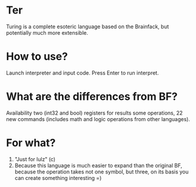 # Ter
Turing is a complete esoteric language based on the Brainfack, but potentially much more extensible.

# How to use?
Launch interpreter and input code. Press Enter to run interpret.

# What are the differences from BF?
Availability two (int32 and bool) registers for results some operations, 22 new commands (includes math and logic operations from other languages).

# For what?
1) "Just for lulz" (c)
2) Because this language is much easier to expand than the original BF, because the operation takes not one symbol, but three, on its basis you can create something interesting =)
